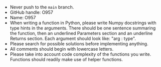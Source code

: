 - Never push to the `main` branch.
- GitHub handle: O957
- Name: O957
- When writing a function in Python, please write Numpy docstrings with type hints in the arguments. There should be one sentence summaring the function, then an underlined Parameters section and an underline Returns section. Each argument should look like: "arg : type".
- Please search for possible solutions before implementing anything.
- All comments should begin with lowercase letters.
- Please take into account code complexity of the functions you write. Functions should readily make use of helper functions.
